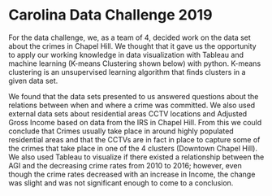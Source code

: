 # Carolina Data Challenge 2019

For the data challenge, we, as a team of 4, decided work on the data set about the crimes in Chapel Hill. We thought that it gave us the opportunity to apply our working knowledge in data visualization with Tableau and machine learning (K-means Clustering shown below) with python. K-means clustering is an unsupervised learning algorithm that finds clusters in a given data set.

We found that the data sets presented to us answered questions about the relations between when and where a crime was committed. We also used external data sets about residential areas CCTV locations and Adjusted Gross Income based on data from the IRS in Chapel Hill. From this we could conclude that Crimes usually take place in around highly populated residential areas and that the CCTVs are in fact in place to capture some of the crimes that take place in one of the 4 clusters (Downtown Chapel Hill). We also used Tableau to visualize if there existed a relationship between the AGI and the decreasing crime rates from 2010 to 2016; however, even though the crime rates decreased with an increase in Income, the change was slight and was not significant enough to come to a conclusion.
